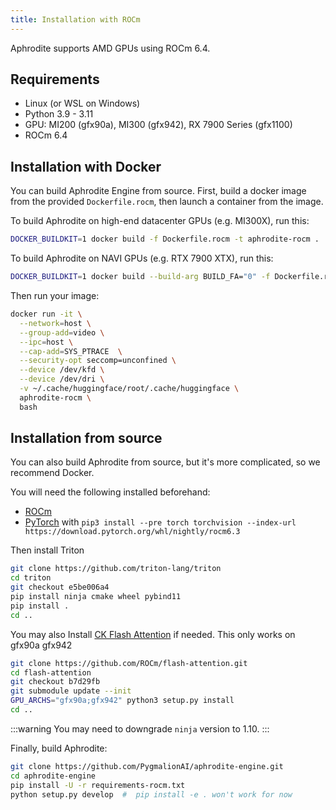```yaml
---
title: Installation with ROCm
---
```


Aphrodite supports AMD GPUs using ROCm 6.4.

## Requirements

- Linux (or WSL on Windows)
- Python 3.9 - 3.11
- GPU: MI200 (gfx90a), MI300 (gfx942), RX 7900 Series (gfx1100)
- ROCm 6.4


## Installation with Docker

You can build Aphrodite Engine from source. First, build a docker image from the provided `Dockerfile.rocm`, then launch a container from the image.


To build Aphrodite on high-end datacenter GPUs (e.g. MI300X), run this:

```sh
DOCKER_BUILDKIT=1 docker build -f Dockerfile.rocm -t aphrodite-rocm .
```

To build Aphrodite on NAVI GPUs (e.g. RTX 7900 XTX), run this:

```sh
DOCKER_BUILDKIT=1 docker build --build-arg BUILD_FA="0" -f Dockerfile.rocm -t aphrodite-rocm .
```

Then run your image:

```sh
docker run -it \
  --network=host \
  --group-add=video \
  --ipc=host \
  --cap-add=SYS_PTRACE  \
  --security-opt seccomp=unconfined \
  --device /dev/kfd \
  --device /dev/dri \
  -v ~/.cache/huggingface/root/.cache/huggingface \
  aphrodite-rocm \
  bash
```


## Installation from source

You can also build Aphrodite from source, but it's more complicated, so we recommend Docker.

You will need the following installed beforehand:

- [ROCm](https://rocm.docs.amd.com/projects/install-on-linux/en/latest/)
- [PyTorch](https://pytorch.org/get-started/locally/) with `pip3 install --pre torch torchvision --index-url https://download.pytorch.org/whl/nightly/rocm6.3`


Then install Triton
```sh
git clone https://github.com/triton-lang/triton
cd triton
git checkout e5be006a4
pip install ninja cmake wheel pybind11
pip install .
cd ..
```

You may also Install [CK Flash Attention](https://github.com/ROCm/flash-attention) if needed.
This only works on gfx90a gfx942
```sh
git clone https://github.com/ROCm/flash-attention.git
cd flash-attention
git checkout b7d29fb
git submodule update --init
GPU_ARCHS="gfx90a;gfx942" python3 setup.py install
cd ..
```

:::warning
You may need to downgrade `ninja` version to 1.10.
:::

Finally, build Aphrodite:

```sh
git clone https://github.com/PygmalionAI/aphrodite-engine.git
cd aphrodite-engine
pip install -U -r requirements-rocm.txt
python setup.py develop  #  pip install -e . won't work for now
```
